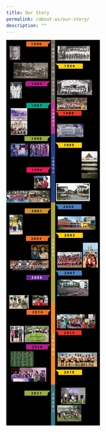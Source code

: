 ```yaml
---
title: Our Story
permalink: /about-us/our-story/
description: ""
---
```

![](/images/Timeline%20Complete-no%20bkgd%20%20Title_edited.jpeg)